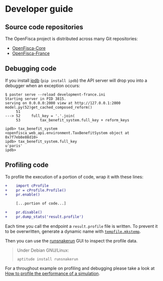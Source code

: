 # Developer guide

## Source code repositories

The OpenFisca project is distributed across many Git repositories:

* [OpenFisca-Core](https://github.com/openfisca/openfisca-core)
* [OpenFisca-France](https://github.com/openfisca/openfisca-france)

## Debugging code

If you install [ipdb](https://github.com/gotcha/ipdb) (`pip install ipdb`) the API server will drop you into a debugger when an exception occurs:

```
$ paster serve --reload development-france.ini
Starting server in PID 3815.
serving on 0.0.0.0:2000 view at http://127.0.0.1:2000
model.py(52)get_cached_composed_reform()
     51
---> 52     full_key = '.'.join(
     53         tax_benefit_system.full_key + reform_keys

ipdb> tax_benefit_system
<openfisca_web_api.environment.TaxBenefitSystem object at 0x7f7eb8e88d10>
ipdb> tax_benefit_system.full_key
u'paris'
ipdb>
```

## Profiling code

To profile the execution of a portion of code, wrap it with these lines:

```diff
+    import cProfile
+    pr = cProfile.Profile()
+    pr.enable()

     [...portion of code...]

+    pr.disable()
+    pr.dump_stats('result.profile')
```

Each time you call the endpoint a `result.profile` file is written.
To prevent it to be overwritten, generate a dynamic name with [`tempfile.mkstemp`](https://docs.python.org/2/library/tempfile.html#tempfile.mkstemp).

Then you can use the [runsnakerun](http://www.vrplumber.com/programming/runsnakerun/) GUI to inspect the profile data.

> Under Debian GNU/Linux:
>
>     aptitude install runsnakerun

For a throughout example on profiling and debugging please take a look at [How to profile the performance of a simulation](../simulate/profile-simulation.md).
